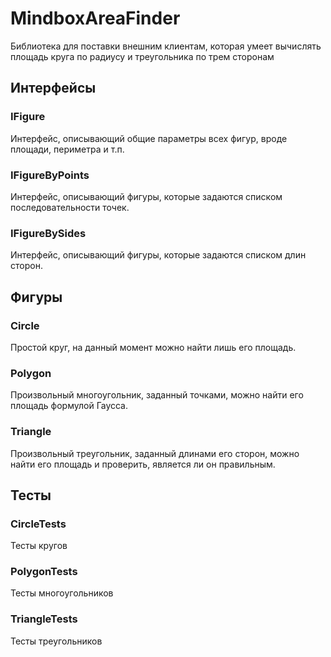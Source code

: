 # MindboxAreaFinder
Библиотека для поставки внешним клиентам, которая умеет вычислять площадь круга по радиусу и треугольника по трем сторонам

## Интерфейсы

### IFigure
Интерфейс, описывающий общие параметры всех фигур, вроде площади, периметра и т.п.
### IFigureByPoints
Интерфейс, описывающий фигуры, которые задаются списком последовательности точек.
### IFigureBySides
Интерфейс, описывающий фигуры, которые задаются списком длин сторон.

## Фигуры

### Circle
Простой круг, на данный момент можно найти лишь его площадь.
### Polygon
Произвольный многоугольник, заданный точками, можно найти его площадь формулой Гаусса.
### Triangle
Произвольный треугольник, заданный длинами его сторон, можно найти его площадь и проверить, является ли он правильным.

## Тесты

### CircleTests
Тесты кругов
### PolygonTests
Тесты многоугольников
### TriangleTests
Тесты треугольников
